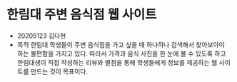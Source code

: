 # 한림대 주변 음식점 웹 사이트
- 20205123 김다현
- 목적
한림대 학생들이 주변 음식점을 가고 싶을 때 하나하나 검색해서 찾아보아야 하는 불편함을 가지고 있다. 따라서 가격과 음식 사진을 한 눈에 볼 수 있도록 하고 한림대생이 직접 작성하는 리뷰와 별점을 통해 학생들에게 정보를 제공하는 웹 사이트를 만드는 것이 목표이다. 
